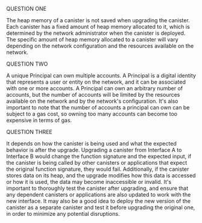 QUESTION ONE

The heap memory of a canister is not saved when upgrading the canister. Each canister has a fixed amount of heap memory allocated to it, which is determined by the network administrator when the canister is deployed. The specific amount of heap memory allocated to a canister will vary depending on the network configuration and the resources available on the network.


QUESTION TWO

A unique Principal can own multiple accounts. A Principal is a digital identity that represents a user or entity on the network, and it can be associated with one or more accounts.
A Principal can own an arbitrary number of accounts, but the number of accounts will be limited by the resources available on the network and by the network's configuration.
It's also important to note that the number of accounts a principal can own can be subject to a gas cost, so owning too many accounts can become too expensive in terms of gas.


QUESTION THREE

It depends on how the canister is being used and what the expected behavior is after the upgrade.
Upgrading a canister from Interface A to Interface B would change the function signature and the expected input, if the canister is being called by other canisters or applications that expect the original function signature, they would fail.
Additionally, if the canister stores data on its heap, and the upgrade modifies how this data is accessed or how it is used, the data may become inaccessible or invalid.
It's important to thoroughly test the canister after upgrading, and ensure that any dependent canisters or applications are also updated to work with the new interface.
It may also be a good idea to deploy the new version of the canister as a separate canister and test it before upgrading the original one, in order to minimize any potential disruptions.